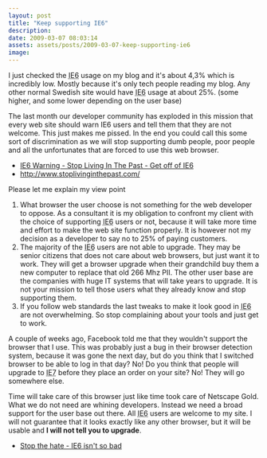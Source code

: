 ```yaml
---
layout: post
title: "Keep supporting IE6"
description:
date: 2009-03-07 08:03:14
assets: assets/posts/2009-03-07-keep-supporting-ie6
image: 
---
```


I just checked the <abbr title="Internet Explorer 6">IE6</abbr> usage on my blog and it's about 4,3% which is incredibly low. Mostly because it's only tech people reading my blog. Any other normal Swedish site would have <abbr title="Internet Explorer 6">IE6</abbr> usage at about 25%. (some higher, and some lower depending on the user base)

The last month our developer community has exploded in this mission that every web site should warn IE6 users and tell them that they are not welcome. This just makes me pissed. In the end you could call this some sort of discrimination as we will stop supporting dumb people, poor people and all the unfortunates that are forced to use this web browser.
<ul>
 <li><a href="http://www.hanselman.com/blog/IE6WarningStopLivingInThePastGetOffOfIE6.aspx">IE6 Warning - Stop Living In The Past - Get off of IE6</a></li>
 <li><a href="http://www.stoplivinginthepast.com/">http://www.stoplivinginthepast.com/</a></li>
</ul>
Please let me explain my view point
<ol>
 <li>What browser the user choose is not something for the web developer to oppose. As a consultant it is my obligation to confront my client with the choice of supporting <abbr title="Internet Explorer 6">IE6</abbr> users or not, because it will take more time and effort to make the web site function properly. It is however not my decision as a developer to say no to 25% of paying customers.
 </li>
 <li>The majority of the <abbr title="Internet Explorer 6">IE6</abbr> users are not able to upgrade. They may be senior citizens that does not care about web browsers, but just want it to work. They will get a browser upgrade when their grandchild buy them a new computer to replace that old 266 Mhz PII. The other user base are the companies with huge IT systems that will take years to upgrade. It is not your mission to tell those users what they already know and stop supporting them.
 </li>
 <li>If you follow web standards the last tweaks to make it look good in <abbr title="Internet Explorer 6">IE6</abbr> are not overwhelming. So stop complaining about your tools and just get to work.</li>
</ol>
A couple of weeks ago, Facebook told me that they wouldn't support the browser that I use. This was probably just a bug in their browser detection system, because it was gone the next day, but do you think that I switched browser to be able to log in that day? No! Do you think that people will upgrade to <abbr title="Internet Explorer 7">IE7</abbr> before they place an order on your site? No! They will go somewhere else.

Time will take care of this browser just like time took care of Netscape Gold. What we do not need are whining developers. Instead we need a broad support for the user base out there. All <abbr title="Internet Explorer 6">IE6</abbr> users are welcome to my site. I will not guarantee that it looks exactly like any other browser, but it will be usable and <strong>I will not tell you to upgrade</strong>.
<ul>
 <li><a href="http://www.phazm.com/notes/productivity/stop-the-hate-ie6-isnt-so-bad/">Stop the hate - IE6 isn't so bad</a></li>
</ul>
